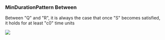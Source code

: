 ### MinDurationPattern Between

Between "Q" and "R", it is always the case that once "S" becomes satisfied, it holds for at least "c0" time units

![](/img/patterns/MinDurationPattern_Between.svg)
